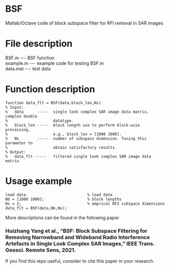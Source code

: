 # BSF
Matlab/Octave code of block subspace filter for RFI removal in SAR images

# File description
BSF.m --- BSF function   
example.m --- example code for testing BSF.m   
data.mat --- test data   


# Function description
```
function data_flt = BSF(data,block_len,Ns)     
% Input:     
%   data      -----  single look complex SAR image data matrix, complex double     
%                    datatype.     
%   block_len -----  block length use to perform block-wise processing,  
%                    e.g., block_len = [1000 1000].
%   Ns        -----  number of subspace dimension. Tuning this parameter to
%                    obtain satisfactory results.
% Output:
%   data_flt -----   filtered single look complex SAR image data matrix
```

# Usage example
```
load data                           % load data
Nb = [1000 1000];                   % block lengths
Ns = 2;                             % emprical RFI subspace dimensions
data_flt = BSF(data,Nb,Ns);   
```

More descriptions can be found in the following paper    
### Huizhang Yang et al., “BSF: Block Subspace Filtering for Removing Narrowband and Wideband Radio Interference Artefacts in Single Look Complex SAR Images,” IEEE Trans. Geosci. Remote Sens, 2021.   
If you find this repo useful, consider to cite this paper in your research.   
